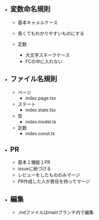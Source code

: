 - ## 変数命名規則
  - 基本キャメルケース
  - 長くてもわかりやすいものにする

  - 定数
    -  大文字スネークケース
    -  FCの中に入れない
 
- ## ファイル名規則
  - ページ
    - index.page.tsx
  - ステート
    - index.state.tsx   
  - 型
    - index.model.ts
  - 定数
    - index.const.ts   

- ## PR
  - 基本１機能１PR
  - issueに紐づける
  - レビューをしたもののみマージ
  - PR作成した人が責任を持ってマージ

- ## 編集
  - .mdファイルはmainブランチ内で編集
